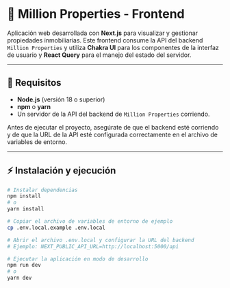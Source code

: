 # 🏡 Million Properties - Frontend

Aplicación web desarrollada con **Next.js** para visualizar y gestionar propiedades inmobiliarias. Este frontend consume la API del backend `Million Properties` y utiliza **Chakra UI** para los componentes de la interfaz de usuario y **React Query** para el manejo del estado del servidor.

---

## 📝 Requisitos

* **Node.js** (versión 18 o superior)
* **npm** o **yarn**
* Un servidor de la API del backend de `Million Properties` corriendo.

Antes de ejecutar el proyecto, asegúrate de que el backend esté corriendo y de que la URL de la API esté configurada correctamente en el archivo de variables de entorno.

---

## ⚡ Instalación y ejecución

```bash
# Instalar dependencias
npm install
# o
yarn install

# Copiar el archivo de variables de entorno de ejemplo
cp .env.local.example .env.local

# Abrir el archivo .env.local y configurar la URL del backend
# Ejemplo: NEXT_PUBLIC_API_URL=http://localhost:5000/api

# Ejecutar la aplicación en modo de desarrollo
npm run dev
# o
yarn dev